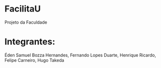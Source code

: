 # FacilitaU
Projeto da Faculdade

# Integrantes:
Éden Samuel Bozza Hernandes,
Fernando Lopes Duarte,
Henrique Ricardo,
Felipe Carneiro,
Hugo Takeda

